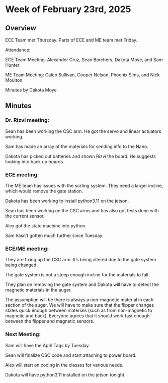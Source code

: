 # Week of February 23rd, 2025 

## Overview 

ECE Team met Thursday. Parts of ECE and ME team met Friday. 

 

Attendance:  

ECE Team Meeting: Alexander Cruz, Sean Borchers, Dakota Moye, and Sam Hunter 

ME Team Meeting: Caleb Sullivan, Cooper Nelson, Phoenix Sims, and Nick Moulton 

 

Minutes by Dakota Moye 

## Minutes 

### Dr. Rizvi meeting: 

Sean has been working the CSC arm. He got the servo and linear actuators working. 

Sam has made an array of the materials for sending info to the Nano. 

Dakota has picked out batteries and shown Rizvi the board. He suggests looking into back up boards. 

 

### ECE meeting: 

The ME team has issues with the sorting system. They need a larger incline, which would remove the gate station. 

Dakota has been working to install python3.11 on the jetson. 

Sean has been working on the CSC arms and has also got tests done with the current sensor. 

Alex got the state machine into python. 

Sam hasn’t gotten much further since Tuesday. 

 

### ECE/ME meeting: 

They are fixing up the CSC arm. It’s being altered due to the gate system being changed. 

The gate system is not a steep enough incline for the materials to fall. 

They plan on removing the gate system and Dakota will have to detect the magnetic materials in the auger. 

The assumption will be there is always a non-magnetic material in each section of the auger. We will have to make sure that the flipper changes states quick enough between materials (such as from non-magnetic to magnetic and back). Everyone agrees that it should work fast enough between the flipper and magnetic sensors. 

 

### Next Meeting: 

Sam will have the April Tags by Tuesday. 

Sean will finalize CSC code and start attaching to power board. 

Alex will start on coding in the classes for various needs. 

Dakota will have python3.11 installed on the jetson tonight. 
